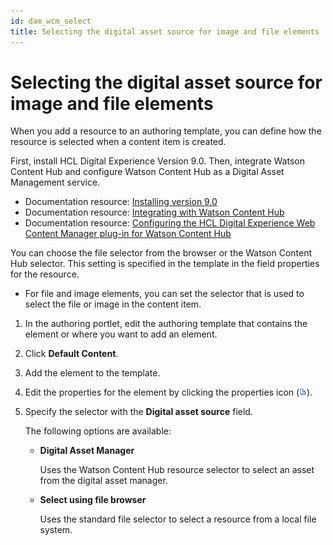 ```yaml
---
id: dam_wcm_select
title: Selecting the digital asset source for image and file elements
---
```

# Selecting the digital asset source for image and file elements

When you add a resource to an authoring template, you can define how the resource is selected when a content item is created.

First, install HCL Digital Experience Version 9.0. Then, integrate Watson Content Hub and configure Watson Content Hub as a Digital Asset Management service.

-   Documentation resource: [Installing version 9.0](https://help.hcltechsw.com/digital-experience/9.0/install/installing_parent2.html)
-   Documentation resource: [Integrating with Watson Content Hub](https://help.hcltechsw.com/digital-experience/8.5/integrate/int_dch.html)
-   Documentation resource: [Configuring the HCL Digital Experience Web Content Manager plug-in for Watson Content Hub](https://help.hcltechsw.com/digital-experience/8.5/integrate/cfg_dch_dam.html)

You can choose the file selector from the browser or the Watson Content Hub selector. This setting is specified in the template in the field properties for the resource.

-   For file and image elements, you can set the selector that is used to select the file or image in the content item.

1.  In the authoring portlet, edit the authoring template that contains the element or where you want to add an element.

2.  Click **Default Content**.

3.  Add the element to the template.

4.  Edit the properties for the element by clicking the properties icon (![Properties icon](../../../../../images/propIcon.jpg)).

5.  Specify the selector with the **Digital asset source** field.

    The following options are available:

    -   ****Digital Asset Manager****

        Uses the Watson Content Hub resource selector to select an asset from the digital asset manager.

    -   ****Select using file browser****

        Uses the standard file selector to select a resource from a local file system.


